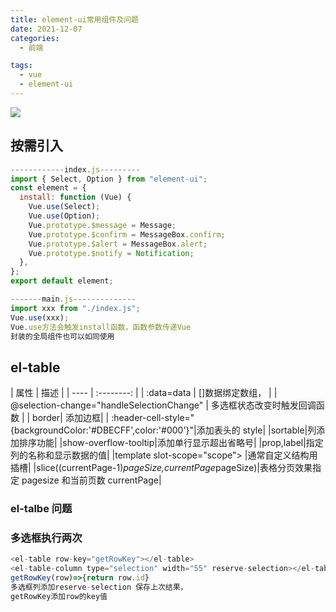 ```yaml
---
title: element-ui常用组件及问题
date: 2021-12-07
categories:
  - 前端

tags:
  - vue
  - element-ui
---
```


![](https://cdn.jsdelivr.net/gh/levidc/blogImg/img/45.jpg)

<!-- more -->

## 按需引入

```js
------------index.js---------
import { Select, Option } from "element-ui";
const element = {
  install: function (Vue) {
    Vue.use(Select);
    Vue.use(Option);
    Vue.prototype.$message = Message;
    Vue.prototype.$confirm = MessageBox.confirm;
    Vue.prototype.$alert = MessageBox.alert;
    Vue.prototype.$notify = Notification;
  },
};
export default element;

-------main.js--------------
import xxx from "./index.js";
Vue.use(xxx);
Vue.use方法会触发install函数，函数参数传递Vue
封装的全局组件也可以如同使用
```

## el-table

<el-table></el-table>
| 属性 | 描述 |
| ---- | :--------: |
| :data=data | []数据绑定数组， |
| @selection-change="handleSelectionChange" | 多选框状态改变时触发回调函数 |
| border| 添加边框|
| :header-cell-style="{backgroundColor:'#DBECFF',color:'#000'}"|添加表头的 style|
|sortable|列添加排序功能|
|show-overflow-tooltip|添加单行显示超出省略号|
|prop,label|指定列的名称和显示数据的值|
|template slot-scope="scope"> |通常自定义结构用插槽|
|slice((currentPage-1)*pageSize,currentPage*pageSize)|表格分页效果指定 pagesize 和当前页数 currentPage|

### el-talbe 问题

### 多选框执行两次

```js
<el-table row-key="getRowKey"></el-table>
<el-table-column type="selection" width="55" reserve-selection></el-table-column>
getRowKey(row)=>{return row.id}
多选框列添加reserve-selection 保存上次结果，
getRowKey添加row的key值
```
